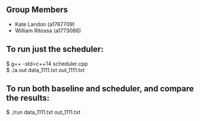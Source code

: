 ## Group Members
 - Kate Landon (a1767709)
 - William Ritossa (a1773086)


## To run just the scheduler:
$ g++ -std=c++14 scheduler.cpp \
$ ./a.out data_1111.txt out_1111.txt

## To run both baseline and scheduler, and compare the results:
$ ./run data_1111.txt out_1111.txt 